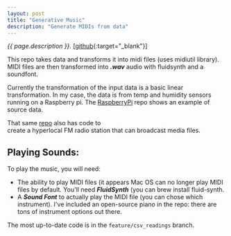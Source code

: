 ```yaml
---
layout: post
title: "Generative Music"
description: "Generate MIDIs from data"
---
```


_{{ page.description }}._ [[github](https://github.com/dtredger/generative-music){:target="_blank"}]

This repo takes data and transforms it into midi files (uses midiutil library). MIDI files are then transformed into 
**_.wav_** audio with fluidsynth and a soundfont. 

Currently the transformation of the input data is a basic linear transformation. In my case, the data is from temp 
and humidity sensors running on a Raspberry pi. The <a href="{{'/projects/raspberry-pi' | prepend: site.baseurl}}
">RaspberryPi</a> repo shows an example of source data.

That same <a href="{{'/projects/raspberry-pi' | prepend: site.baseurl}}">repo</a> also has code to  
create a hyperlocal FM radio station that can broadcast media files.

Playing Sounds:
------------

To play the music, you will need:
* The ability to play MIDI files (it appears Mac OS can no longer play MIDI files by default. You'll need 
  **_FluidSynth_** (you can brew install fluid-synth. 
* A **_Sound Font_** to actually play the MIDI file (you can chose which instrument). I've included an open-source 
  piano 
  in the repo: there are tons of instrument options out there.

The most up-to-date code is in the `feature/csv_readings` branch.
